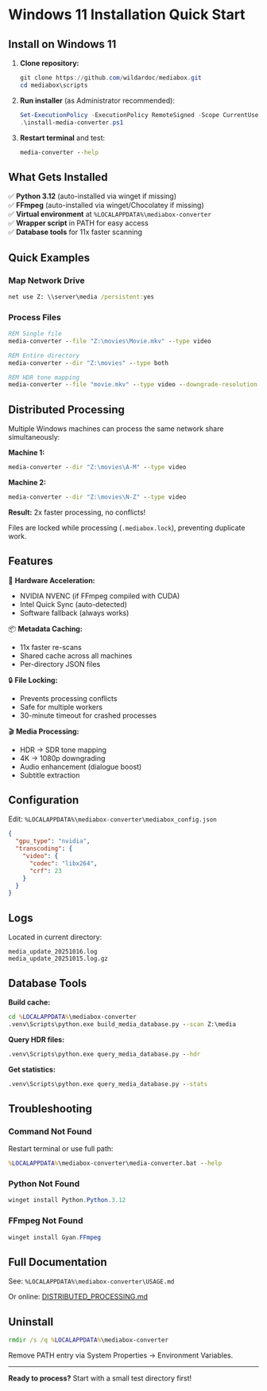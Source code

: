 # Windows 11 Installation Quick Start

## Install on Windows 11

1. **Clone repository:**
   ```powershell
   git clone https://github.com/wildardoc/mediabox.git
   cd mediabox\scripts
   ```

2. **Run installer** (as Administrator recommended):
   ```powershell
   Set-ExecutionPolicy -ExecutionPolicy RemoteSigned -Scope CurrentUser
   .\install-media-converter.ps1
   ```

3. **Restart terminal** and test:
   ```cmd
   media-converter --help
   ```

## What Gets Installed

✅ **Python 3.12** (auto-installed via winget if missing)  
✅ **FFmpeg** (auto-installed via winget/Chocolatey if missing)  
✅ **Virtual environment** at `%LOCALAPPDATA%\mediabox-converter`  
✅ **Wrapper script** in PATH for easy access  
✅ **Database tools** for 11x faster scanning  

## Quick Examples

### Map Network Drive
```cmd
net use Z: \\server\media /persistent:yes
```

### Process Files
```cmd
REM Single file
media-converter --file "Z:\movies\Movie.mkv" --type video

REM Entire directory
media-converter --dir "Z:\movies" --type both

REM HDR tone mapping
media-converter --file "movie.mkv" --type video --downgrade-resolution
```

## Distributed Processing

Multiple Windows machines can process the same network share simultaneously:

**Machine 1:**
```cmd
media-converter --dir "Z:\movies\A-M" --type video
```

**Machine 2:**
```cmd
media-converter --dir "Z:\movies\N-Z" --type video
```

**Result:** 2x faster processing, no conflicts!

Files are locked while processing (`.mediabox.lock`), preventing duplicate work.

## Features

🚀 **Hardware Acceleration:**
- NVIDIA NVENC (if FFmpeg compiled with CUDA)
- Intel Quick Sync (auto-detected)
- Software fallback (always works)

📦 **Metadata Caching:**
- 11x faster re-scans
- Shared cache across all machines
- Per-directory JSON files

🔒 **File Locking:**
- Prevents processing conflicts
- Safe for multiple workers
- 30-minute timeout for crashed processes

🎬 **Media Processing:**
- HDR → SDR tone mapping
- 4K → 1080p downgrading
- Audio enhancement (dialogue boost)
- Subtitle extraction

## Configuration

Edit: `%LOCALAPPDATA%\mediabox-converter\mediabox_config.json`

```json
{
  "gpu_type": "nvidia",
  "transcoding": {
    "video": {
      "codec": "libx264",
      "crf": 23
    }
  }
}
```

## Logs

Located in current directory:
```
media_update_20251016.log
media_update_20251015.log.gz
```

## Database Tools

**Build cache:**
```cmd
cd %LOCALAPPDATA%\mediabox-converter
.venv\Scripts\python.exe build_media_database.py --scan Z:\media
```

**Query HDR files:**
```cmd
.venv\Scripts\python.exe query_media_database.py --hdr
```

**Get statistics:**
```cmd
.venv\Scripts\python.exe query_media_database.py --stats
```

## Troubleshooting

### Command Not Found
Restart terminal or use full path:
```cmd
%LOCALAPPDATA%\mediabox-converter\media-converter.bat --help
```

### Python Not Found
```powershell
winget install Python.Python.3.12
```

### FFmpeg Not Found
```powershell
winget install Gyan.FFmpeg
```

## Full Documentation

See: `%LOCALAPPDATA%\mediabox-converter\USAGE.md`

Or online: [DISTRIBUTED_PROCESSING.md](../docs/DISTRIBUTED_PROCESSING.md)

## Uninstall

```cmd
rmdir /s /q %LOCALAPPDATA%\mediabox-converter
```

Remove PATH entry via System Properties → Environment Variables.

---

**Ready to process?** Start with a small test directory first!
